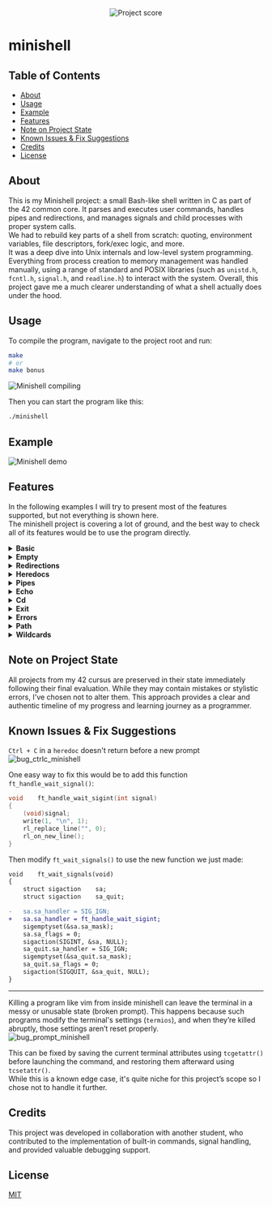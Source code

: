 <div align="center">
  <img src="https://i.ibb.co/W4BbX6FL/Screenshot-from-2025-06-24-12-50-29.png" alt="Project score">
</div>

# minishell

## Table of Contents

- [About](#about)
- [Usage](#usage)
- [Example](#example)
- [Features](#features)
- [Note on Project State](#note-on-project-state)
- [Known Issues & Fix Suggestions](#known-issues--fix-suggestions)
- [Credits](#credits)
- [License](#license)

## About

This is my Minishell project: a small Bash-like shell written in C as part of the 42 common core. It parses and executes user commands, handles pipes and redirections, and manages signals and child processes with proper system calls.  
We had to rebuild key parts of a shell from scratch: quoting, environment variables, file descriptors, fork/exec logic, and more.  
It was a deep dive into Unix internals and low-level system programming. Everything from process creation to memory management was handled manually, using a range of standard and POSIX libraries (such as `unistd.h`, `fcntl.h`, `signal.h`, and `readline.h`) to interact with the system. Overall, this project gave me a much clearer understanding of what a shell actually does under the hood.  

## Usage

To compile the program, navigate to the project root and run:  
```bash
make
# or
make bonus
```

![Minishell compiling](https://github.com/user-attachments/assets/e0f29a5f-1b22-4f1c-b402-055fd333b20f)  

Then you can start the program like this:  
```bash
./minishell
```

## Example

![Minishell demo](https://github.com/user-attachments/assets/56ccdaf8-9669-44b4-a6bc-3904160a811a)  

## Features

In the following examples I will try to present most of the features supported, but not everything is shown here.  
The minishell project is covering a lot of ground, and the best way to check all of its features would be to use the program directly.  

<details>
  <summary><strong>Basic</strong></summary>
  <p>This example shows a basic <code>echo</code> command with a redirection to a file <code>output</code>.</p>
<img src="https://github.com/user-attachments/assets/df54efc1-0609-4753-a9d2-1e9185492a45" alt="minishell_basic" />
<p>Quoting forces a literal interpretation of special characters such as <code>|</code> or <code>&gt;</code>.</p>
  <img src="https://github.com/user-attachments/assets/5fce475a-d2ae-4047-b4a6-df76d0b2e97c" alt="minishell_double_quote" />
</details>

<details>
  <summary><strong>Empty</strong></summary>
  <p>This example is to test empty commands. A simple line return, nothing quoted, and space quoted.</p>
  <img src="https://github.com/user-attachments/assets/ffb13913-a55f-4b87-845a-c43b83397dad" alt="minishell_empty" />
</details>

<details>
  <summary><strong>Redirections</strong></summary>
  <p>The next example is showing support of the multiple input redirections in random order, before and after the main command.<br>
  As you can see, only the last file is used for the redirection while the previous files are created if they don't exist.</p>
  <img src="https://github.com/user-attachments/assets/e93ff3d6-a88f-4fb0-8271-b037b4379b56" alt="minishell_redir" />

  <p>Same for multiple output redirections. The redirections work without spaces or with quotes.</p>
  <img src="https://github.com/user-attachments/assets/7f7b3178-2aaa-43a3-807c-691c8dc760eb" alt="minishell_redir_2" />

  <p>If no command is used, the file is emptied just like <code>Bash</code> would do.</p>
  <img src="https://github.com/user-attachments/assets/02b314c2-539b-492b-9909-ec171540aba3" alt="minishell_redir_3" />
</details>

<details>
  <summary><strong>Heredocs</strong></summary>
  <p>This section demonstrates <code>heredoc</code> support. You can combine <code>heredocs</code> just as you can with simple redirections.<br>
  If a <code>pipe</code> ends the command line, <code>heredocs</code> are resolved first, and then the program displays the appropriate prompt for the remaining <code>pipe</code>.</p>
  <img src="https://github.com/user-attachments/assets/ddd9b0c5-cc7f-404e-afb8-ba112def9266" alt="minishell_heredoc_pipe" />
</details>

<details>
  <summary><strong>Pipes</strong></summary>
  <p>This example demonstrates a simple command using <code>pipes</code>.</p>
  <img src="https://github.com/user-attachments/assets/ebc7c9cb-6a78-465b-a41f-f7acaa22ed9a" alt="minishell_pipe_1" />
  <p>This example shows heredoc behavior with pipes. As long as the last command ends with a <code>pipe</code>, a new prompt will open.<br>
Once a command does not end with a <code>pipe</code>, the multiple commands are merged into a single one.</p>
  <img src="https://github.com/user-attachments/assets/dcf19219-a10f-4e70-95eb-9868fce021dd" alt="minishell_pipe_end" />
</details>

<details>
  <summary><strong>Echo</strong></summary>
  <p>This first example will show the basic behavior of <code>echo</code> when used with multiple quotes mixed.</p>
  <img src="https://github.com/user-attachments/assets/109d88ec-1cbc-4a6b-b7ab-8a8ce99b278b" alt="minishell_echo_1" />

  <p>The <code>echo</code> builtin is also supporting the use of the <code>-n</code> flag.</p>
  <img src="https://github.com/user-attachments/assets/f17c1141-aec7-40c5-8115-3b36eee6dc95" alt="minishell_echo_n" />

  <p>We can go a little further by exporting a variable containing spaces in our environment.<br>
  Then depending on the quotes used, the expansion will vary, either splitting the variable or not.</p>
  <img src="https://github.com/user-attachments/assets/1d08b70b-bff1-43f6-ba93-d7319d7c4653" alt="minishell_echo_export" />
</details>

<details>
  <summary><strong>Cd</strong></summary>
  <p>The following examples will showcase the <code>cd</code> behavior.</p>
  <img src="https://github.com/user-attachments/assets/8522052a-81f4-4ee9-af47-aa1e8a6f0335" alt="minishell_cd_1" />

  <p>Here we can see it fail on a locked directory, and a missing directory.</p>
  <img src="https://github.com/user-attachments/assets/9280b27f-18f5-4339-95c8-b151ccd8cbb3" alt="minishell_cd_2" />

  <p>The following image is showing the <code>cd</code> command used with <code>..</code> and <code>.</code> in accordance to the subject.<br>
  We use <code>pwd</code> to check that we are in the correct directory, even though the current working directory is updated directly in the prompt.</p>
  <img src="https://github.com/user-attachments/assets/dea4832c-b444-4d11-820f-8e5cfec30227" alt="minishell_cd_dot_2" />
</details>

<details>
  <summary><strong>Exit</strong></summary>
  <p>If a value contained in a <code>long long</code> is passed to the <code>exit</code> command, it will be used as the returned value.</p>
  <img src="https://github.com/user-attachments/assets/bc9f4ef4-0d0b-4d68-a2e1-a47761480ba9" alt="minishell_exit_1" />

  <p>That only works when using a numeric value.</p>
  <img src="https://github.com/user-attachments/assets/129bfcd7-7285-4b91-9681-f1c0f3093497" alt="minishell_exit_5" />

  <p>And with a single argument.</p>
  <img src="https://github.com/user-attachments/assets/8034b6cb-c38a-477d-84d7-c5d6deb07de8" alt="minishell_exit_6" />

  <p>If no value is passed to the <code>exit</code> command, then the last command status is returned.<br>
  Here we test this by first using <code>ctrl + c</code> to set the status to 130, then we exit. The returned value is indeed 130.</p>
  <img src="https://github.com/user-attachments/assets/33eb0e65-67fe-4861-b0df-eebb560d357b" alt="minishell_exit_7" />
</details>

<details>
  <summary><strong>Errors</strong></summary>
  <p>Here I used the <code>ls</code> command to show the possible file errors and the ways the program is dealing with them.<br>
  As you can see, the correct error messages and returned values are used, even when using a redirection or not.</p>
  <img src="https://github.com/user-attachments/assets/f6ca1552-2c66-40fe-87d5-563120604dc8" alt="minishell_full_perm" />
</details>

<details>
  <summary><strong>Path</strong></summary>
  <p>This example is used to show that removing the <code>PATH</code> will stop relative commands from executing, but absolute commands should still work.<br>
  Adding a <code>PATH</code> again should allow for the execution of the commands found in that <code>PATH</code>.</p>
  <img src="https://github.com/user-attachments/assets/bc039d91-7081-4a10-adff-116ac43fb208" alt="minishell_path" />
</details>

<details>
  <summary><strong>Wildcards</strong></summary>
  <p>Finally we can see the wildcard support in the following examples. First we check that we can get all the files expanded.<br>
  Then only the folders, only the hidden files, only the hidden folders, only the hidden folders containing <code>it</code> at the end, and finally only the hidden folders containing <code>i</code> followed by a <code>t</code> at the end.</p>
  <img src="https://github.com/user-attachments/assets/ebbac2d3-7fc8-4a41-bbbc-63c911c15245" alt="minishell_wildcard" />

  <p>We also can check the wildcard behavior when used with redirections, or quotes.</p>
  <img src="https://github.com/user-attachments/assets/0dbd7a4e-681c-47ac-b47c-b4c2eb3a8032" alt="minishell_wildcard_2" />
</details>

## Note on Project State

All projects from my 42 cursus are preserved in their state immediately following their final evaluation. While they may contain mistakes or stylistic errors, I've chosen not to alter them. This approach provides a clear and authentic timeline of my progress and learning journey as a programmer.

## Known Issues & Fix Suggestions

`Ctrl + C` in a `heredoc` doesn't return before a new prompt  
![bug_ctrlc_minishell](https://github.com/user-attachments/assets/d7ffa033-9af8-463e-9915-27a1d4027c55)

One easy way to fix this would be to add this function `ft_handle_wait_signal()`:  
```C
void	ft_handle_wait_sigint(int signal)
{
	(void)signal;
	write(1, "\n", 1);
	rl_replace_line("", 0);
	rl_on_new_line();
}
```

Then modify `ft_wait_signals()` to use the new function we just made:  
```diff
void	ft_wait_signals(void)
{
	struct sigaction	sa;
	struct sigaction	sa_quit;

- 	sa.sa_handler = SIG_IGN;
+	sa.sa_handler = ft_handle_wait_sigint;
	sigemptyset(&sa.sa_mask);
	sa.sa_flags = 0;
	sigaction(SIGINT, &sa, NULL);
	sa_quit.sa_handler = SIG_IGN;
	sigemptyset(&sa_quit.sa_mask);
	sa_quit.sa_flags = 0;
	sigaction(SIGQUIT, &sa_quit, NULL);
}
```
---

Killing a program like vim from inside minishell can leave the terminal in a messy or unusable state (broken prompt). This happens because such programs modify the terminal's settings (`termios`), and when they’re killed abruptly, those settings aren’t reset properly.  
![bug_prompt_minishell](https://github.com/user-attachments/assets/d3a132d3-8b21-47ec-8088-24f3fccffa25)  

This can be fixed by saving the current terminal attributes using `tcgetattr()` before launching the command, and restoring them afterward using `tcsetattr()`.  
While this is a known edge case, it's quite niche for this project’s scope so I chose not to handle it further.  

## Credits

This project was developed in collaboration with another student, who contributed to the implementation of built-in commands, signal handling, and provided valuable debugging support.

## License

[MIT](https://choosealicense.com/licenses/mit/)  
